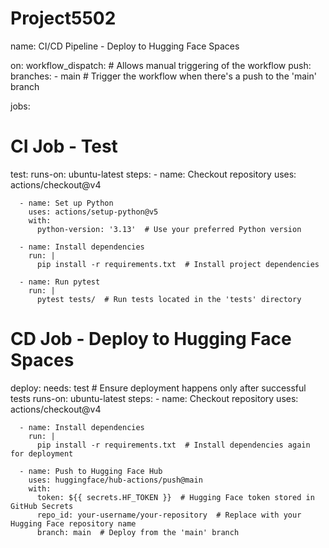 # Project5502
name: CI/CD Pipeline - Deploy to Hugging Face Spaces

on:
  workflow_dispatch:  # Allows manual triggering of the workflow
  push:
    branches:
      - main  # Trigger the workflow when there's a push to the 'main' branch

jobs:
  # CI Job - Test
  test:
    runs-on: ubuntu-latest
    steps:
      - name: Checkout repository
        uses: actions/checkout@v4
        
      - name: Set up Python
        uses: actions/setup-python@v5
        with:
          python-version: '3.13'  # Use your preferred Python version

      - name: Install dependencies
        run: |
          pip install -r requirements.txt  # Install project dependencies

      - name: Run pytest
        run: |
          pytest tests/  # Run tests located in the 'tests' directory

  # CD Job - Deploy to Hugging Face Spaces
  deploy:
    needs: test  # Ensure deployment happens only after successful tests
    runs-on: ubuntu-latest
    steps:
      - name: Checkout repository
        uses: actions/checkout@v4

      - name: Install dependencies
        run: |
          pip install -r requirements.txt  # Install dependencies again for deployment

      - name: Push to Hugging Face Hub
        uses: huggingface/hub-actions/push@main
        with:
          token: ${{ secrets.HF_TOKEN }}  # Hugging Face token stored in GitHub Secrets
          repo_id: your-username/your-repository  # Replace with your Hugging Face repository name
          branch: main  # Deploy from the 'main' branch

